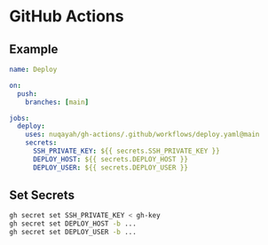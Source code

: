# GitHub Actions

## Example

```yaml
name: Deploy

on:
  push:
    branches: [main]

jobs:
  deploy:
    uses: nuqayah/gh-actions/.github/workflows/deploy.yaml@main
    secrets:
      SSH_PRIVATE_KEY: ${{ secrets.SSH_PRIVATE_KEY }}
      DEPLOY_HOST: ${{ secrets.DEPLOY_HOST }}
      DEPLOY_USER: ${{ secrets.DEPLOY_USER }}
```

## Set Secrets
```bash
gh secret set SSH_PRIVATE_KEY < gh-key
gh secret set DEPLOY_HOST -b ...
gh secret set DEPLOY_USER -b ...
```
